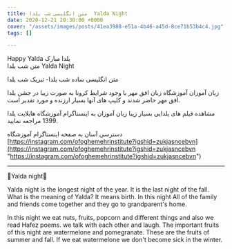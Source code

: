 ```yaml
---
title: متن انگلیسی شب یلدا  Yalda Night
date: 2020-12-21 20:30:00 +0000
cover: "/assets/images/posts/41ea3988-e51a-4b46-a45d-8ce71b53b4c4.jpg"
tags: []

---
```

Happy Yalda  یلدا مبارک  
متن شب یلدا Yalda Night

متن انگلیسی ساده شب یلدا- تبریک شب یلدا

زبان آموزان آموزشگاه زبان افق مهر با وجود شرایط کرونا به صورت زیبا در جشن یلدا افق مهر حاضر شدند و کلیپ های آنها بسیار ارزنده و مورد تقدیر است.

مشاهده فیلم های یلدایی بسیار زیبا زبان آموزان به اینستاگرام آموزشگاه هایلایت یلدا 1399 مراجعه نمایید.

دسترسی آسان به صفحه اینستاگرام آموزشگاه [https://instagram.com/ofoghemehrinstitute?igshid=zukjasncebvn](https://instagram.com/ofoghemehrinstitute?igshid=zukjasncebvn "https://instagram.com/ofoghemehrinstitute?igshid=zukjasncebvn")

***

🌹Yalda night🌹

Yalda night is the longest night of the year. It is the last night of the fall. What is the meaning of Yalda? It means birth. In this night All of the family and friends come together and they go to grandparent's home.

In this night we eat nuts, fruits, popcorn and different things and also we read Hafez poems. we talk with each other and laugh. The important fruits of this night are watermelone and pomegranate. These are the fruits of summer and fall. If we eat watermelone we don't become sick in the winter.